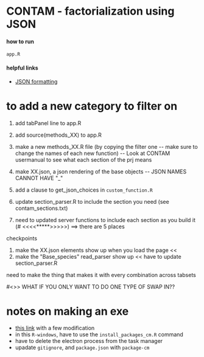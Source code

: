 # CONTAM - factorialization using JSON

#### how to run
```
app.R
```

#### helpful links
* [JSON formatting](https://jsonformatter.curiousconcept.com/#)

# to add a new category to filter on

1. add tabPanel line to app.R

1. add source(methods_XX) to app.R

1. make a new methods_XX.R file (by copying the filter one -- make sure to change the names of each new function) -- Look at CONTAM usermanual to see what each section of the prj means

1. make XX.json, a json rendering of the base objects -- JSON NAMES CANNOT HAVE "_"

1. add a clause to get_json_choices in `custom_function.R`

1. update section_parser.R to include the section you need (see contam_sections.txt)

1. need to updated server functions to include each section as you build it
(# <<<<*****>>>>>) ==> there are 5 places

checkpoints
1. make the XX.json elements show up when you load the page <<
2. make the "Base_species" read_parser show up << have to update section_parser.R


need to  make the thing that makes it with every combination across tabsets

#<>> WHAT IF YOU ONLY WANT TO DO ONE TYPE OF SWAP IN??

# notes on making an exe
* [this link](https://foretodata.com/how-to-make-a-standalone-desktop-application-with-shiny-and-electron-on-windows/) with a few modification
* in this `R-windows`, have to use the `install_packages_cm.R` command
* have to delete the electron process from the task manager
* upadate `gitignore`, and `package.json` with `package-cm`

